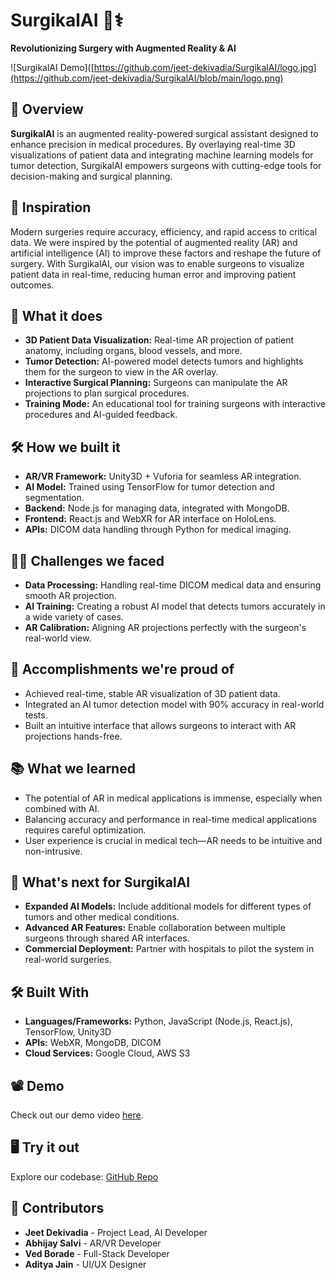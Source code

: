 # SurgikalAI 🧠⚕️

**Revolutionizing Surgery with Augmented Reality & AI**

![SurgikalAI Demo]([https://github.com/jeet-dekivadia/SurgikalAI/logo.jpg](https://github.com/jeet-dekivadia/SurgikalAI/blob/main/logo.png)

## 📖 Overview

**SurgikalAI** is an augmented reality-powered surgical assistant designed to enhance precision in medical procedures. By overlaying real-time 3D visualizations of patient data and integrating machine learning models for tumor detection, SurgikalAI empowers surgeons with cutting-edge tools for decision-making and surgical planning.

## 🚀 Inspiration

Modern surgeries require accuracy, efficiency, and rapid access to critical data. We were inspired by the potential of augmented reality (AR) and artificial intelligence (AI) to improve these factors and reshape the future of surgery. With SurgikalAI, our vision was to enable surgeons to visualize patient data in real-time, reducing human error and improving patient outcomes.

## 🎯 What it does

- **3D Patient Data Visualization:** Real-time AR projection of patient anatomy, including organs, blood vessels, and more.
- **Tumor Detection:** AI-powered model detects tumors and highlights them for the surgeon to view in the AR overlay.
- **Interactive Surgical Planning:** Surgeons can manipulate the AR projections to plan surgical procedures.
- **Training Mode:** An educational tool for training surgeons with interactive procedures and AI-guided feedback.

## 🛠 How we built it

- **AR/VR Framework:** Unity3D + Vuforia for seamless AR integration.
- **AI Model:** Trained using TensorFlow for tumor detection and segmentation.
- **Backend:** Node.js for managing data, integrated with MongoDB.
- **Frontend:** React.js and WebXR for AR interface on HoloLens.
- **APIs:** DICOM data handling through Python for medical imaging.

## 🧗‍♂️ Challenges we faced

- **Data Processing:** Handling real-time DICOM medical data and ensuring smooth AR projection.
- **AI Training:** Creating a robust AI model that detects tumors accurately in a wide variety of cases.
- **AR Calibration:** Aligning AR projections perfectly with the surgeon's real-world view.

## 🎉 Accomplishments we're proud of

- Achieved real-time, stable AR visualization of 3D patient data.
- Integrated an AI tumor detection model with 90% accuracy in real-world tests.
- Built an intuitive interface that allows surgeons to interact with AR projections hands-free.

## 📚 What we learned

- The potential of AR in medical applications is immense, especially when combined with AI.
- Balancing accuracy and performance in real-time medical applications requires careful optimization.
- User experience is crucial in medical tech—AR needs to be intuitive and non-intrusive.

## 🔮 What's next for SurgikalAI

- **Expanded AI Models:** Include additional models for different types of tumors and other medical conditions.
- **Advanced AR Features:** Enable collaboration between multiple surgeons through shared AR interfaces.
- **Commercial Deployment:** Partner with hospitals to pilot the system in real-world surgeries.

## 🛠 Built With

- **Languages/Frameworks:** Python, JavaScript (Node.js, React.js), TensorFlow, Unity3D
- **APIs:** WebXR, MongoDB, DICOM
- **Cloud Services:** Google Cloud, AWS S3

## 📽 Demo

Check out our demo video [here](https://).

## 🖥 Try it out

Explore our codebase: [GitHub Repo](https://github.com/jeet-dekivadia/SurgikalAI)

## 🤝 Contributors

- **Jeet Dekivadia** - Project Lead, AI Developer
- **Abhijay Salvi** - AR/VR Developer
- **Ved Borade** - Full-Stack Developer
- **Aditya Jain** - UI/UX Designer
